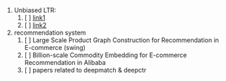 
1. Unbiased LTR: 
    1. [ ] [link1](https://github.com/ULTR-Community/ULTRA/blob/master/README.md)
    2. [ ] [link2](https://github.com/UCLA-DM/Unbiased_LambdaMart)
2. recommendation system
    1. [ ] Large Scale Product Graph Construction for
Recommendation in E-commerce (swing)
    2. [ ] Billion-scale Commodity Embedding for E-commerce Recommendation in Alibaba
    3. [ ] papers related to deepmatch & deepctr